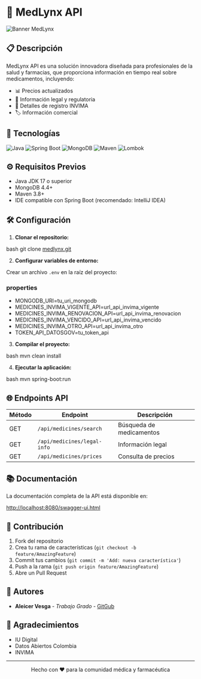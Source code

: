# 🏥 MedLynx API

![Banner MedLynx](https://img.shields.io/badge/MedLynx-API-brightgreen?style=for-the-badge&logo=spring)

## 📋 Descripción

MedLynx API es una solución innovadora diseñada para profesionales de la salud y farmacias, que proporciona información en tiempo real sobre medicamentos, incluyendo:

- 📊 Precios actualizados
- 📜 Información legal y regulatoria
- 💊 Detalles de registro INVIMA
- 🏷️ Información comercial

## 🚀 Tecnologías

![Java](https://img.shields.io/badge/Java-17-orange?style=flat-square&logo=java)
![Spring Boot](https://img.shields.io/badge/Spring_Boot-3.4.5-6DB33F?style=flat-square&logo=spring)
![MongoDB](https://img.shields.io/badge/MongoDB-4.4+-47A248?style=flat-square&logo=mongodb)
![Maven](https://img.shields.io/badge/Maven-3.8+-C71A36?style=flat-square&logo=apache-maven)
![Lombok](https://img.shields.io/badge/Lombok-Latest-red?style=flat-square&logo=lombok)

## ⚙️ Requisitos Previos

- Java JDK 17 o superior
- MongoDB 4.4+
- Maven 3.8+
- IDE compatible con Spring Boot (recomendado: IntelliJ IDEA)

## 🛠️ Configuración

1. **Clonar el repositorio:**

bash git clone [medlynx.git](https://github.com/aleicer/medlynx.git)


2. **Configurar variables de entorno:**

Crear un archivo `.env` en la raíz del proyecto:

### properties 
- MONGODB_URI=tu_uri_mongodb 
- MEDICINES_INVIMA_VIGENTE_API=url_api_invima_vigente 
- MEDICINES_INVIMA_RENOVACION_API=url_api_invima_renovacion 
- MEDICINES_INVIMA_VENCIDO_API=url_api_invima_vencido 
- MEDICINES_INVIMA_OTRO_API=url_api_invima_otro 
- TOKEN_API_DATOSGOV=tu_token_api


3. **Compilar el proyecto:**

bash mvn clean install


4. **Ejecutar la aplicación:**

bash mvn spring-boot:run


## 🌐 Endpoints API

| Método | Endpoint | Descripción |
|--------|----------|-------------|
| GET | `/api/medicines/search` | Búsqueda de medicamentos |
| GET | `/api/medicines/legal-info` | Información legal |
| GET | `/api/medicines/prices` | Consulta de precios |

## 📚 Documentación

La documentación completa de la API está disponible en:

[http://localhost:8080/swagger-ui.html](http://localhost:8080/swagger-ui.html)


## 🤝 Contribución

1. Fork del repositorio
2. Crea tu rama de características (`git checkout -b feature/AmazingFeature`)
3. Commit tus cambios (`git commit -m 'Add: nueva característica'`)
4. Push a la rama (`git push origin feature/AmazingFeature`)
5. Abre un Pull Request

## 👥 Autores

- **Aleicer Vesga** - *Trabajo Grado* - [GitGub](https://github.com/aleicer)

## 🙏 Agradecimientos

- IU Digital
- Datos Abiertos Colombia
- INVIMA

---
<p align="center">
  Hecho con ❤️ para la comunidad médica y farmacéutica
</p>

